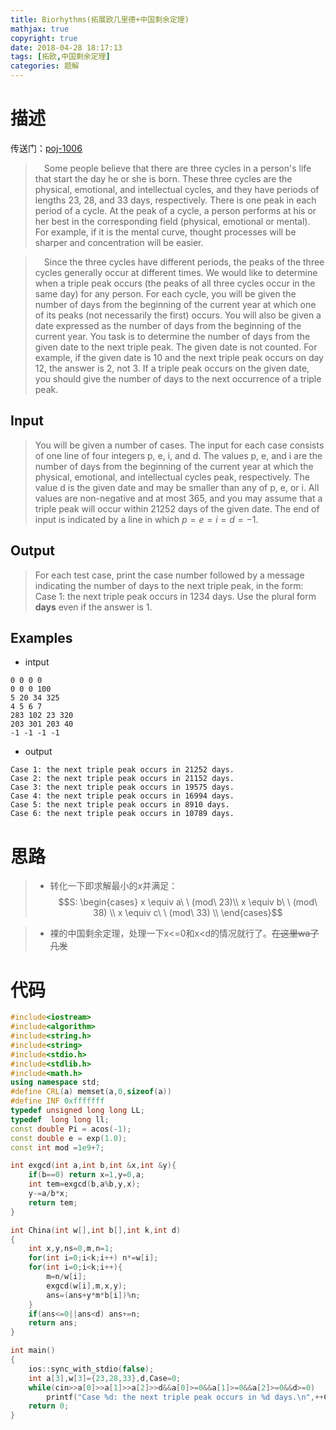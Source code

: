 ```yaml
---
title: Biorhythms(拓展欧几里德+中国剩余定理)
mathjax: true
copyright: true
date: 2018-04-28 18:17:13
tags: [拓欧,中国剩余定理]
categories: 题解
---
```

# 描述
传送门：[poj-1006](http://poj.org/problem?id=1006)

>&emsp;Some people believe that there are three cycles in a person's life that start the day he or she is born. These three cycles are the physical, emotional, and intellectual cycles, and they have periods of lengths 23, 28, and 33 days, respectively. There is one peak in each period of a cycle. At the peak of a cycle, a person performs at his or her best in the corresponding field (physical, emotional or mental). For example, if it is the mental curve, thought processes will be sharper and concentration will be easier.

<!--more--> 
>&emsp;Since the three cycles have different periods, the peaks of the three cycles generally occur at different times. We would like to determine when a triple peak occurs (the peaks of all three cycles occur in the same day) for any person. For each cycle, you will be given the number of days from the beginning of the current year at which one of its peaks (not necessarily the first) occurs. You will also be given a date expressed as the number of days from the beginning of the current year. You task is to determine the number of days from the given date to the next triple peak. The given date is not counted. For example, if the given date is 10 and the next triple peak occurs on day 12, the answer is 2, not 3. If a triple peak occurs on the given date, you should give the number of days to the next occurrence of a triple peak. 

## Input
> You will be given a number of cases. The input for each case consists of one line of four integers p, e, i, and d. The values p, e, and i are the number of days from the beginning of the current year at which the physical, emotional, and intellectual cycles peak, respectively. The value d is the given date and may be smaller than any of p, e, or i. All values are non-negative and at most 365, and you may assume that a triple peak will occur within 21252 days of the given date. The end of input is indicated by a line in which $p = e = i = d = -1$.

## Output
> For each test case, print the case number followed by a message indicating the number of days to the next triple peak, in the form: 
Case 1: the next triple peak occurs in 1234 days. 
Use the plural form **days** even if the answer is 1.

## Examples
* intput
```
0 0 0 0
0 0 0 100
5 20 34 325
4 5 6 7
283 102 23 320
203 301 203 40
-1 -1 -1 -1
```
* output
```
Case 1: the next triple peak occurs in 21252 days.
Case 2: the next triple peak occurs in 21152 days.
Case 3: the next triple peak occurs in 19575 days.
Case 4: the next triple peak occurs in 16994 days.
Case 5: the next triple peak occurs in 8910 days.
Case 6: the next triple peak occurs in 10789 days.
```

# 思路
>* 转化一下即求解最小的$x$并满足：
$$S: 
\begin{cases}
x \equiv  a\ \ (mod\  23)\\
x \equiv  b\ \ (mod\  38) \\
x \equiv  c\ \ (mod\  33) \\
\end{cases}$$

>* 裸的中国剩余定理，处理一下x<=0和x<d的情况就行了。~~在这里wa了几发~~

# 代码
```c++
#include<iostream>
#include<algorithm>  
#include<string.h>  
#include<string>   
#include<stdio.h>
#include<stdlib.h>
#include<math.h>
using namespace std;
#define CRL(a) memset(a,0,sizeof(a))
#define INF 0xfffffff
typedef unsigned long long LL;
typedef  long long ll; 
const double Pi = acos(-1);
const double e = exp(1.0);
const int mod =1e9+7; 

int exgcd(int a,int b,int &x,int &y){
    if(b==0) return x=1,y=0,a;
    int tem=exgcd(b,a%b,y,x);
    y-=a/b*x;
    return tem;
}

int China(int w[],int b[],int k,int d)
{
    int x,y,ns=0,m,n=1;
    for(int i=0;i<k;i++) n*=w[i];
    for(int i=0;i<k;i++){
        m=n/w[i]; 
        exgcd(w[i],m,x,y);
        ans=(ans+y*m*b[i])%n; 
    }
    if(ans<=0||ans<d) ans+=n;
    return ans;
}

int main()
{
    ios::sync_with_stdio(false);
    int a[3],w[3]={23,28,33},d,Case=0;
    while(cin>>a[0]>>a[1]>>a[2]>>d&&a[0]>=0&&a[1]>=0&&a[2]>=0&&d>=0)
        printf("Case %d: the next triple peak occurs in %d days.\n",++Case,China(w,a,3,d)-d);
    return 0;
}
```
